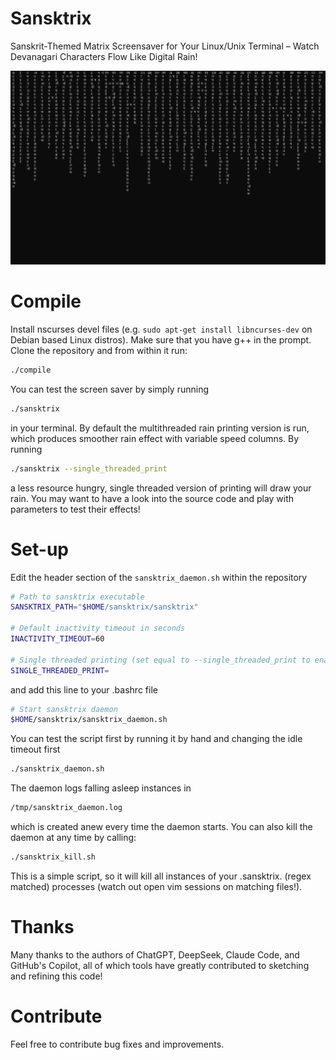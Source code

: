 # Sansktrix
Sanskrit-Themed Matrix Screensaver for Your Linux/Unix Terminal – Watch Devanagari Characters Flow Like Digital Rain!

![Sanskrit-Themed Matrix Screensaver](screenshot.png)

# Compile

Install nscurses devel files (e.g. `sudo apt-get install libncurses-dev` on Debian based Linux distros). Make sure that you have g++ in the prompt. Clone the repository and from within it run:

```bash
./compile
```

You can test the screen saver by simply running

```bash
./sansktrix
```

in your terminal. By default the multithreaded rain printing version is run, which produces smoother rain effect with variable speed columns. By running

```bash
./sansktrix --single_threaded_print
```

a less resource hungry, single threaded version of printing will draw your rain. You may want to have a look into the source code and play with parameters to test their effects!

# Set-up

Edit the header section of the `sansktrix_daemon.sh` within the repository

```bash
# Path to sansktrix executable
SANSKTRIX_PATH="$HOME/sansktrix/sansktrix"

# Default inactivity timeout in seconds
INACTIVITY_TIMEOUT=60 

# Single threaded printing (set equal to --single_threaded_print to enable)
SINGLE_THREADED_PRINT=
```

and add this line to your .bashrc file

```bash
# Start sansktrix daemon
$HOME/sansktrix/sansktrix_daemon.sh
```

You can test the script first by running it by hand and changing the idle timeout first

```bash
./sansktrix_daemon.sh
```

The daemon logs falling asleep instances in

```bash
/tmp/sansktrix_daemon.log
```

which is created anew every time the daemon starts.  You can also kill the daemon at any time by calling:

```bash
./sansktrix_kill.sh
```

This is a simple script, so it will kill all instances of your .sansktrix. (regex matched) processes (watch out open vim sessions on matching files!).

# Thanks

Many thanks to the authors of ChatGPT, DeepSeek, Claude Code, and GitHub's Copilot, all of which tools have greatly contributed to sketching and refining this code!

# Contribute

Feel free to contribute bug fixes and improvements.